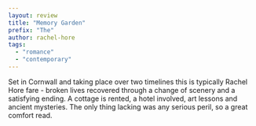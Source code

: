 ```yaml
---
layout: review
title: "Memory Garden"
prefix: "The"
author: rachel-hore
tags:
  - "romance"
  - "contemporary"
---
```


Set in Cornwall and taking place over two timelines this is typically Rachel Hore fare -
broken lives recovered through a change of scenery and a satisfying ending. A cottage
is rented, a hotel involved, art lessons and ancient mysteries. The only thing 
lacking was any serious peril, so a great comfort read.